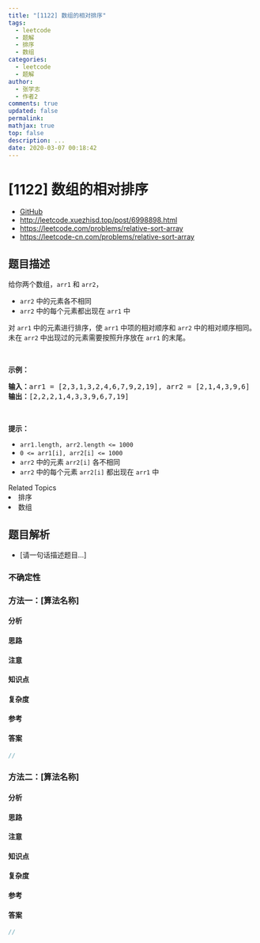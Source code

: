 ```yaml
---
title: "[1122] 数组的相对排序"
tags:
  - leetcode
  - 题解
  - 排序
  - 数组
categories:
  - leetcode
  - 题解
author:
  - 张学志
  - 作者2
comments: true
updated: false
permalink:
mathjax: true
top: false
description: ...
date: 2020-03-07 00:18:42
---
```



# [1122] 数组的相对排序
* [GitHub](https://github.com/algoboy101/LeetCodeCrowdsource/tree/master/_posts/QA/%5B1122%5D%20%E6%95%B0%E7%BB%84%E7%9A%84%E7%9B%B8%E5%AF%B9%E6%8E%92%E5%BA%8F.md)
* http://leetcode.xuezhisd.top/post/6998898.html
* https://leetcode.com/problems/relative-sort-array
* https://leetcode-cn.com/problems/relative-sort-array


## 题目描述

<p>给你两个数组，<code>arr1</code> 和&nbsp;<code>arr2</code>，</p>

<ul>
	<li><code>arr2</code>&nbsp;中的元素各不相同</li>
	<li><code>arr2</code> 中的每个元素都出现在&nbsp;<code>arr1</code>&nbsp;中</li>
</ul>

<p>对 <code>arr1</code>&nbsp;中的元素进行排序，使 <code>arr1</code> 中项的相对顺序和&nbsp;<code>arr2</code>&nbsp;中的相对顺序相同。未在&nbsp;<code>arr2</code>&nbsp;中出现过的元素需要按照升序放在&nbsp;<code>arr1</code>&nbsp;的末尾。</p>

<p>&nbsp;</p>

<p><strong>示例：</strong></p>

<pre><strong>输入：</strong>arr1 = [2,3,1,3,2,4,6,7,9,2,19], arr2 = [2,1,4,3,9,6]
<strong>输出：</strong>[2,2,2,1,4,3,3,9,6,7,19]
</pre>

<p>&nbsp;</p>

<p><strong>提示：</strong></p>

<ul>
	<li><code>arr1.length, arr2.length &lt;= 1000</code></li>
	<li><code>0 &lt;= arr1[i], arr2[i] &lt;= 1000</code></li>
	<li><code>arr2</code>&nbsp;中的元素&nbsp;<code>arr2[i]</code>&nbsp;各不相同</li>
	<li><code>arr2</code> 中的每个元素&nbsp;<code>arr2[i]</code>&nbsp;都出现在&nbsp;<code>arr1</code>&nbsp;中</li>
</ul>
<div><div>Related Topics</div><div><li>排序</li><li>数组</li></div></div>


## 题目解析
* [请一句话描述题目...]

### 不确定性


### 方法一：[算法名称]

#### 分析

#### 思路

#### 注意

#### 知识点

#### 复杂度

#### 参考

#### 答案

```cpp
//
```


### 方法二：[算法名称]

#### 分析

#### 思路

#### 注意

#### 知识点

#### 复杂度

#### 参考

#### 答案

```cpp
//
```



